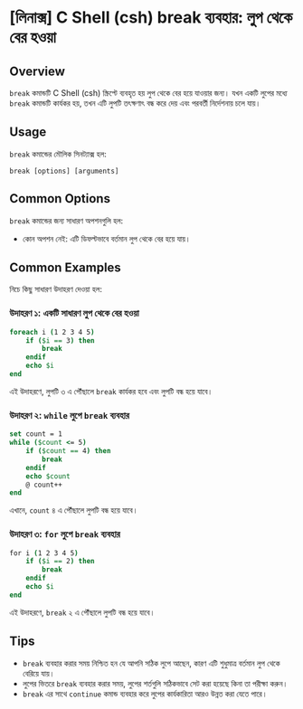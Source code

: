 # [লিনাক্স] C Shell (csh) break ব্যবহার: লুপ থেকে বের হওয়া

## Overview
`break` কমান্ডটি C Shell (csh) স্ক্রিপ্টে ব্যবহৃত হয় লুপ থেকে বের হয়ে যাওয়ার জন্য। যখন একটি লুপের মধ্যে `break` কমান্ডটি কার্যকর হয়, তখন এটি লুপটি তৎক্ষণাৎ বন্ধ করে দেয় এবং পরবর্তী নির্দেশনায় চলে যায়।

## Usage
`break` কমান্ডের মৌলিক সিনট্যাক্স হল:

```
break [options] [arguments]
```

## Common Options
`break` কমান্ডের জন্য সাধারণ অপশনগুলি হল:
- কোন অপশন নেই: এটি ডিফল্টভাবে বর্তমান লুপ থেকে বের হয়ে যায়।

## Common Examples
নিচে কিছু সাধারণ উদাহরণ দেওয়া হল:

### উদাহরণ ১: একটি সাধারণ লুপ থেকে বের হওয়া
```csh
foreach i (1 2 3 4 5)
    if ($i == 3) then
        break
    endif
    echo $i
end
```
এই উদাহরণে, লুপটি ৩ এ পৌঁছালে `break` কার্যকর হবে এবং লুপটি বন্ধ হয়ে যাবে।

### উদাহরণ ২: `while` লুপে `break` ব্যবহার
```csh
set count = 1
while ($count <= 5)
    if ($count == 4) then
        break
    endif
    echo $count
    @ count++
end
```
এখানে, `count` ৪ এ পৌঁছালে লুপটি বন্ধ হয়ে যাবে।

### উদাহরণ ৩: `for` লুপে `break` ব্যবহার
```csh
for i (1 2 3 4 5)
    if ($i == 2) then
        break
    endif
    echo $i
end
```
এই উদাহরণে, `break` ২ এ পৌঁছালে লুপটি বন্ধ হয়ে যাবে।

## Tips
- `break` ব্যবহার করার সময় নিশ্চিত হন যে আপনি সঠিক লুপে আছেন, কারণ এটি শুধুমাত্র বর্তমান লুপ থেকে বেরিয়ে যায়।
- লুপের ভিতরে `break` ব্যবহার করার সময়, লুপের শর্তগুলি সঠিকভাবে সেট করা হয়েছে কিনা তা পরীক্ষা করুন।
- `break` এর সাথে `continue` কমান্ড ব্যবহার করে লুপের কার্যকারিতা আরও উন্নত করা যেতে পারে।